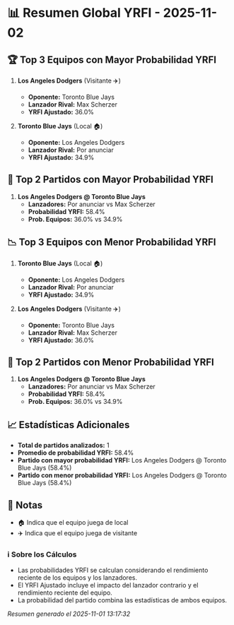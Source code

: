 # 📊 Resumen Global YRFI - 2025-11-02

## 🏆 Top 3 Equipos con Mayor Probabilidad YRFI

1. **Los Angeles Dodgers** (Visitante ✈️)
   - **Oponente:** Toronto Blue Jays
   - **Lanzador Rival:** Max Scherzer
   - **YRFI Ajustado:** 36.0%

2. **Toronto Blue Jays** (Local 🏠)
   - **Oponente:** Los Angeles Dodgers
   - **Lanzador Rival:** Por anunciar
   - **YRFI Ajustado:** 34.9%

## 🎯 Top 2 Partidos con Mayor Probabilidad YRFI

1. **Los Angeles Dodgers @ Toronto Blue Jays**
   - **Lanzadores:** Por anunciar vs Max Scherzer
   - **Probabilidad YRFI:** 58.4%
   - **Prob. Equipos:** 36.0% vs 34.9%

## 📉 Top 3 Equipos con Menor Probabilidad YRFI

1. **Toronto Blue Jays** (Local 🏠)
   - **Oponente:** Los Angeles Dodgers
   - **Lanzador Rival:** Por anunciar
   - **YRFI Ajustado:** 34.9%

2. **Los Angeles Dodgers** (Visitante ✈️)
   - **Oponente:** Toronto Blue Jays
   - **Lanzador Rival:** Max Scherzer
   - **YRFI Ajustado:** 36.0%

## 🛑 Top 2 Partidos con Menor Probabilidad YRFI

1. **Los Angeles Dodgers @ Toronto Blue Jays**
   - **Lanzadores:** Por anunciar vs Max Scherzer
   - **Probabilidad YRFI:** 58.4%
   - **Prob. Equipos:** 36.0% vs 34.9%

## 📈 Estadísticas Adicionales

- **Total de partidos analizados:** 1
- **Promedio de probabilidad YRFI:** 58.4%
- **Partido con mayor probabilidad YRFI:** Los Angeles Dodgers @ Toronto Blue Jays (58.4%)
- **Partido con menor probabilidad YRFI:** Los Angeles Dodgers @ Toronto Blue Jays (58.4%)

## 📝 Notas

- 🏠 Indica que el equipo juega de local
- ✈️ Indica que el equipo juega de visitante

### ℹ️ Sobre los Cálculos
- Las probabilidades YRFI se calculan considerando el rendimiento reciente de los equipos y los lanzadores.
- El YRFI Ajustado incluye el impacto del lanzador contrario y el rendimiento reciente del equipo.
- La probabilidad del partido combina las estadísticas de ambos equipos.

*Resumen generado el 2025-11-01 13:17:32*